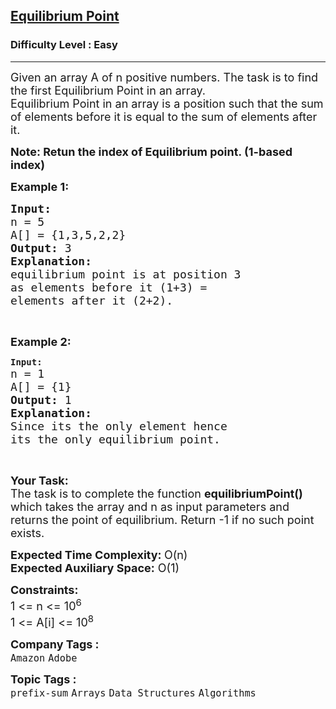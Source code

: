<h2><a href="https://practice.geeksforgeeks.org/problems/equilibrium-point-1587115620/1?page=1&curated[]=1&sortBy=submissions">Equilibrium Point</a></h2><h3>Difficulty Level : Easy</h3><hr><div class="problems_problem_content__Xm_eO"><p><span style="font-size:18px">Given an array A of n&nbsp;positive numbers. The task is to find the first Equilibrium Point in an array.&nbsp;<br>
Equilibrium Point in an array is a position such that the sum of elements before it is equal to the sum of elements after it.</span></p>

<p><strong><span style="font-size:18px">Note: Retun the index of Equilibrium point. (1-based index)</span></strong></p>

<p><span style="font-size:18px"><strong>Example 1:</strong></span></p>

<pre><span style="font-size:18px"><strong>Input: 
</strong>n = 5 
A[] = {1,3,5,2,2} 
<strong>Output: </strong>3<strong> 
Explanation: </strong> 
equilibrium point is at position 3 
as elements before it (1+3) = 
elements after it (2+2).<strong> </strong></span>
</pre>

<p>&nbsp;</p>

<p><span style="font-size:18px"><strong>Example 2:</strong></span></p>

<pre><strong>Input:
</strong><span style="font-size:18px">n = 1
A[] = {1}
<strong>Output: </strong>1<strong>
Explanation:
</strong>Since its the only element hence
its the only equilibrium point.</span></pre>

<p>&nbsp;</p>

<p><span style="font-size:18px"><strong>Your&nbsp;Task:</strong><br>
The task is to complete the function <strong>equilibriumPoint()</strong> which takes the array and n&nbsp;as input parameters and returns the point of equilibrium. Return -1 if no such point exists. </span></p>

<p><span style="font-size:18px"><strong>Expected Time Complexity: </strong>O(n)<br>
<strong>Expected Auxiliary Space:</strong> O(1)</span></p>

<p><span style="font-size:18px"><strong>Constraints:</strong><br>
1 &lt;= n&nbsp;&lt;= 10<sup>6</sup><br>
1 &lt;= A[i]&nbsp;&lt;= 10<sup>8</sup></span></p>
</div><p><span style=font-size:18px><strong>Company Tags : </strong><br><code>Amazon</code>&nbsp;<code>Adobe</code>&nbsp;<br><p><span style=font-size:18px><strong>Topic Tags : </strong><br><code>prefix-sum</code>&nbsp;<code>Arrays</code>&nbsp;<code>Data Structures</code>&nbsp;<code>Algorithms</code>&nbsp;